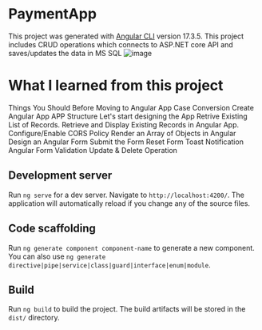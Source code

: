 # PaymentApp

This project was generated with [Angular CLI](https://github.com/angular/angular-cli) version 17.3.5.
This project includes CRUD operations which connects to ASP.NET core API and saves/updates the data in MS SQL
![image](https://github.com/ashk406/PaymentApp/assets/41159884/2722c17a-fb55-4f05-8951-b26b716b5448)

# What I learned from this project
Things You Should Before Moving to Angular App
Case Conversion
Create Angular App
APP Structure
Let's start designing the App
Retrive Existing List of Records.
Retrieve and Display Existing Records in Angular App.
Configure/Enable CORS Policy
Render an Array of Objects in Angular
Design an Angular Form
Submit the Form
Reset Form
Toast Notification
Angular Form Validation
Update & Delete Operation

## Development server

Run `ng serve` for a dev server. Navigate to `http://localhost:4200/`. The application will automatically reload if you change any of the source files.

## Code scaffolding

Run `ng generate component component-name` to generate a new component. You can also use `ng generate directive|pipe|service|class|guard|interface|enum|module`.

## Build

Run `ng build` to build the project. The build artifacts will be stored in the `dist/` directory.
